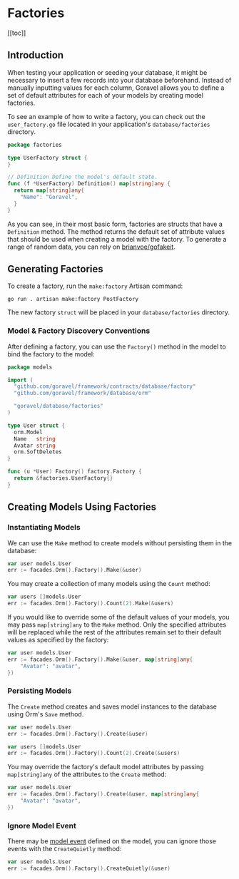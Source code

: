 # Factories

[[toc]]

## Introduction

When testing your application or seeding your database, it might be necessary to insert a few records into your database beforehand. Instead of manually inputting values for each column, Goravel allows you to define a set of default attributes for each of your models by creating model factories.

To see an example of how to write a factory, you can check out the `user_factory.go` file located in your application's `database/factories` directory.

```go
package factories

type UserFactory struct {
}

// Definition Define the model's default state.
func (f *UserFactory) Definition() map[string]any {
  return map[string]any{
    "Name": "Goravel",
  }
}
```

As you can see, in their most basic form, factories are structs that have a `Definition` method. The method returns the default set of attribute values that should be used when creating a model with the factory. To generate a range of random data, you can rely on [brianvoe/gofakeit](https://github.com/brianvoe/gofakeit).

## Generating Factories

To create a factory, run the `make:factory` Artisan command:

```
go run . artisan make:factory PostFactory
```

The new factory `struct` will be placed in your `database/factories` directory.

### Model & Factory Discovery Conventions

After defining a factory, you can use the `Factory()` method in the model to bind the factory to the model:

```go
package models

import (
  "github.com/goravel/framework/contracts/database/factory"
  "github.com/goravel/framework/database/orm"

  "goravel/database/factories"
)

type User struct {
  orm.Model
  Name   string
  Avatar string
  orm.SoftDeletes
}

func (u *User) Factory() factory.Factory {
  return &factories.UserFactory{}
}
```

## Creating Models Using Factories

### Instantiating Models

We can use the `Make` method to create models without persisting them in the database:

```go
var user models.User
err := facades.Orm().Factory().Make(&user)
```

You may create a collection of many models using the `Count` method:

```go
var users []models.User
err := facades.Orm().Factory().Count(2).Make(&users)
```

If you would like to override some of the default values of your models, you may pass `map[string]any` to the `Make` method. Only the specified attributes will be replaced while the rest of the attributes remain set to their default values as specified by the factory:

```go
var user models.User
err := facades.Orm().Factory().Make(&user, map[string]any{
    "Avatar": "avatar",
})
```

### Persisting Models

The `Create` method creates and saves model instances to the database using Orm's `Save` method.

```go
var user models.User
err := facades.Orm().Factory().Create(&user)

var users []models.User
err := facades.Orm().Factory().Count(2).Create(&users)
```

You may override the factory's default model attributes by passing `map[string]any` of the attributes to the `Create` method:

```go
var user models.User
err := facades.Orm().Factory().Create(&user, map[string]any{
    "Avatar": "avatar",
})
```

### Ignore Model Event

There may be [model event](../orm/getting-started.md#events) defined on the model, you can ignore those events with the `CreateQuietly` method:

```go
var user models.User
err := facades.Orm().Factory().CreateQuietly(&user)
```
